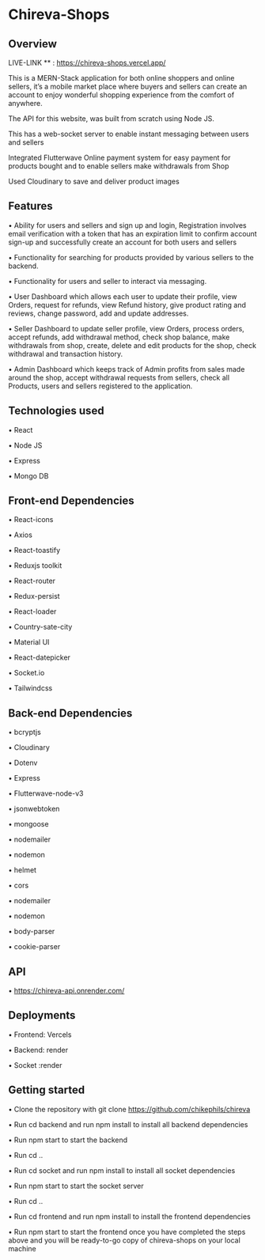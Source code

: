 # Chireva-Shops

## Overview
LIVE-LINK ** : https://chireva-shops.vercel.app/

This is a MERN-Stack application for both online shoppers and online sellers, it’s a mobile market place where buyers and sellers can create an account to enjoy wonderful shopping experience from the comfort of anywhere.

The API for this website, was built from scratch using Node JS.

This has a web-socket server to enable instant messaging between users and sellers

Integrated Flutterwave Online payment system for easy payment for products bought and to enable sellers make withdrawals from Shop

Used Cloudinary to save and deliver product images

## Features
•	Ability for users and sellers and sign up and login, Registration involves email verification with a token that has an expiration limit to confirm account sign-up and successfully create an account for both users and sellers

•	Functionality for searching for products provided by various sellers to the backend.

•	Functionality for users and seller to interact via messaging.

•	User Dashboard which allows each user to update their profile, view Orders, request for refunds, view Refund history, give product rating and reviews,  change password, add and update addresses.

•	Seller Dashboard to update seller profile, view Orders, process orders, accept refunds, add withdrawal method, check shop balance, make withdrawals from shop, create, delete and edit products for the shop, check withdrawal and transaction history.

•	Admin Dashboard which keeps track of Admin profits from sales made around the shop, accept withdrawal requests from sellers, check all Products, users and sellers registered to the application.


## Technologies used
•	React

•	Node JS

•	Express

•	Mongo DB



## Front-end Dependencies
•	React-icons

•	Axios

•	React-toastify

•	Reduxjs toolkit

•	React-router

•	Redux-persist

•	React-loader 

•	Country-sate-city

•	Material UI

•	React-datepicker

•	Socket.io

•	Tailwindcss


## Back-end Dependencies
•	bcryptjs

•	Cloudinary

•	Dotenv

•	Express

•	Flutterwave-node-v3

•	jsonwebtoken

•	mongoose

•	nodemailer

•	nodemon

•	helmet

•	cors

•	nodemailer

•	nodemon

•	body-parser

•	cookie-parser



## API
•	https://chireva-api.onrender.com/



## Deployments
•	Frontend: Vercels

•	Backend: render

•	Socket :render



## Getting started

•	Clone the repository with git clone  https://github.com/chikephils/chireva

•	Run cd backend and run npm install to install all backend dependencies

•	Run npm start to start the backend

•	Run cd ..

•	Run cd socket and run npm install to install all socket dependencies 

•	Run npm start to start the socket server

•	Run cd ..

•	Run cd frontend and run npm install to install the frontend dependencies

•	Run npm start to start the frontend once you have completed the steps above and you will be ready-to-go copy of chireva-shops on your local machine















